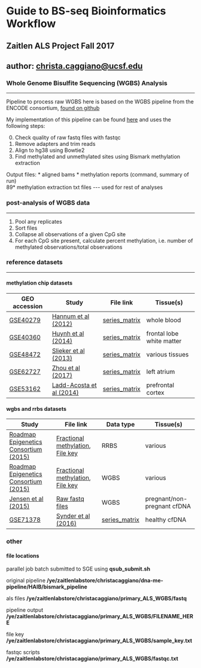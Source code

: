 # Guide to BS-seq Bioinformatics Workflow
## Zaitlen ALS Project Fall 2017 
## author: <christa.caggiano@ucsf.edu> 

### Whole Genome Bisulfite Sequencing (WGBS) Analysis 
------
Pipeline to process raw WGBS here is based on the WGBS pipeline from the ENCODE consortium, [found on github](https://github.com/ENCODE-DCC/dna-me-pipeline/blob/master/HAIB/bismark_pipeline/bismark_pipeline_main.sh) 

My implementation of this pipeline can be found [here](https://github.com/christacaggiano/ENCODE_WGBS) and uses the following steps: 

0. Check quality of raw fastq files with fastqc 
1. Remove adapters and trim reads
2. Align to hg38 using Bowtie2  
3. Find methylated and unmethylated sites using Bismark methylation extraction  

Output files: 
    	* aligned bams 
    	* methylation reports (command, summary of run)  
    	89* methylation extraction txt files --- used for rest of analyses

### post-analysis of WGBS data
------  

1. Pool any replicates 
2. Sort files 
3. Collapse all observations of a given CpG site 
4. For each CpG site present, calculate percent methylation, i.e. number of methylated observations/total observations

### reference datasets 
------

#### methylation chip datasets

| GEO accession | Study         | File link  | Tissue(s)  |
|---------------|---------------|------------|------------|
| [GSE40279](https://www-ncbi-nlm-nih-gov.ucsf.idm.oclc.org/geo/query/acc.cgi?acc=GSE40279)| [Hannum et al (2012)](https://www-ncbi-nlm-nih-gov.ucsf.idm.oclc.org/pubmed/23177740)| [series_matrix](https://goo.gl/CaGDpK)| whole blood|
| [GSE40360](https://www-ncbi-nlm-nih-gov.ucsf.idm.oclc.org/geo/query/acc.cgi?acc=GSE40360)   | [Huynh et al (2014)](https://www-ncbi-nlm-nih-gov.ucsf.idm.oclc.org/pubmed/24270187)| [series_matrix](https://goo.gl/vbjtji) | frontal lobe white matter|
| [GSE48472](https://www-ncbi-nlm-nih-gov.ucsf.idm.oclc.org/geo/query/acc.cgi?acc=GSE48472) | [Slieker et al (2013)](https://epigeneticsandchromatin.biomedcentral.com/articles/10.1186/1756-8935-6-26#Bib1)| [series_matrix](https://goo.gl/pP4Zoc)  | various tissues| 
| [GSE62727](https://www-ncbi-nlm-nih-gov.ucsf.idm.oclc.org/geo/query/acc.cgi?acc=GSE62727) | [Zhou et al (2017)](https://www-ncbi-nlm-nih-gov.ucsf.idm.oclc.org/pubmed/28849195)| [series_matrix](https://goo.gl/ZbBykZ)  | left atrium| 
| [GSE53162](https://www-ncbi-nlm-nih-gov.ucsf.idm.oclc.org/geo/query/acc.cgi?acc=GSE53162) | [Ladd-Acosta et al (2014)](https://www-ncbi-nlm-nih-gov.ucsf.idm.oclc.org/pubmed/23999529)| [series_matrix](https://goo.gl/PJX2BB)  | prefrontal cortex| 

#### wgbs and rrbs datasets 

| Study         | File link  | Data type  | Tissue(s) | 
|---------------|------------|------------|-----------|
| [Roadmap Epigenetics Consortium (2015)](www.nature.com/nature/journal/v518/n7539/full/nature14248.html)| [Fractional methylation](http://egg2.wustl.edu/roadmap/data/byDataType/dnamethylation/RRBS/FractionalMethylation.tar.gz), [File key](http://egg2.wustl.edu/roadmap/data/byDataType/dnamethylation/RRBS/EG.mnemonics.name.xls) | RRBS | various |
| [Roadmap Epigenetics Consortium (2015)](www.nature.com/nature/journal/v518/n7539/full/nature14248.html)| [Fractional methylation](http://egg2.wustl.edu/roadmap/data/byDataType/dnamethylation/WGBS/FractionalMethylation.tar.gz), [File key](http://egg2.wustl.edu/roadmap/data/byDataType/dnamethylation/WGBS/EG.mnemonics.name.xls) | WGBS | various | 
| [Jensen et al (2015)](https://genomebiology.biomedcentral.com/articles/10.1186/s13059-015-0645-x)| [Raw fastq files](https://www-ncbi-nlm-nih-gov.ucsf.idm.oclc.org/projects/gap/cgi-bin/study.cgi?study_id=phs000846.v1.p1)| WGBS | pregnant/non-pregnant cfDNA|
| [GSE71378](https://www-ncbi-nlm-nih-gov.ucsf.idm.oclc.org/geo/query/acc.cgi?acc=GSE71378) | [Synder et al (2016)](https://www-ncbi-nlm-nih-gov.ucsf.idm.oclc.org/pubmed/26771485)| [series_matrix](https://goo.gl/hvuGWr)     | healthy cfDNA|


### other 

#### file locations   
parallel job batch submitted to SGE using **qsub_submit.sh**  

original pipeline **/ye/zaitlenlabstore/christacaggiano/dna-me-pipeline/HAIB/bismark_pipeline** 

als files **/ye/zaitlenlabstore/christacaggiano/primary_ALS_WGBS/fastq** 

pipeline output **/ye/zaitlenlabstore/christacaggiano/primary_ALS_WGBS/FILENAME_HERE**

file key **/ye/zaitlenlabstore/christacaggiano/primary_ALS_WGBS/sample_key.txt** 

fastqc scripts **/ye/zaitlenlabstore/christacaggiano/primary_ALS_WGBS/fastqc.txt** 

  
  
